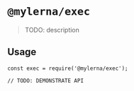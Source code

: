 # `@mylerna/exec`

> TODO: description

## Usage

```
const exec = require('@mylerna/exec');

// TODO: DEMONSTRATE API
```
